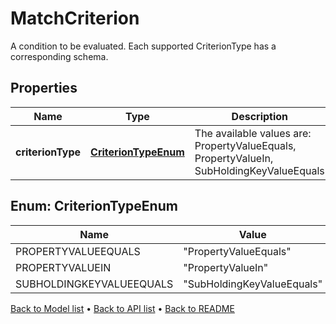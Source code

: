 

# MatchCriterion

A condition to be evaluated. Each supported CriterionType has a corresponding schema.

## Properties

| Name | Type | Description | Notes |
|------------ | ------------- | ------------- | -------------|
|**criterionType** | [**CriterionTypeEnum**](#CriterionTypeEnum) | The available values are: PropertyValueEquals, PropertyValueIn, SubHoldingKeyValueEquals |  |



## Enum: CriterionTypeEnum

| Name | Value |
|---- | -----|
| PROPERTYVALUEEQUALS | &quot;PropertyValueEquals&quot; |
| PROPERTYVALUEIN | &quot;PropertyValueIn&quot; |
| SUBHOLDINGKEYVALUEEQUALS | &quot;SubHoldingKeyValueEquals&quot; |



[Back to Model list](../README.md#documentation-for-models) &#8226; [Back to API list](../README.md#documentation-for-api-endpoints) &#8226; [Back to README](../README.md)


